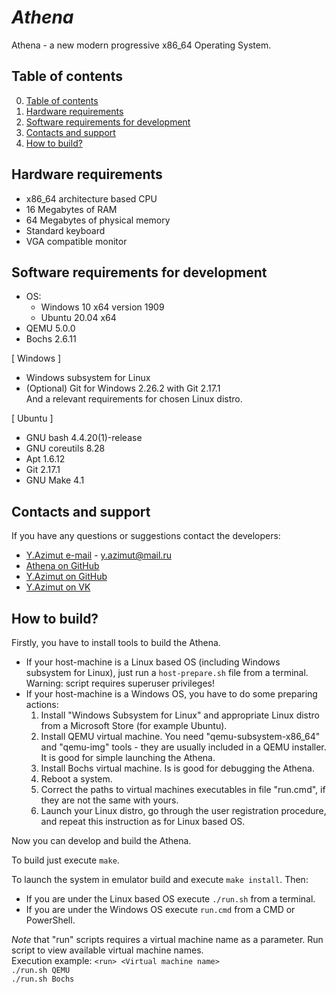 # *Athena*
Athena - a new modern progressive x86_64 Operating System.

## Table of contents
0. [Table of contents](#table-of-contents)
1. [Hardware requirements](#hardware-requirements)
2. [Software requirements for development](#software-requirements-for-development)
3. [Contacts and support](#contacts-and-support)
4. [How to build?](#how-to-build)

## Hardware requirements
* x86_64 architecture based CPU
* 16 Megabytes of RAM
* 64 Megabytes of physical memory
* Standard keyboard
* VGA compatible monitor

## Software requirements for development
* OS:
    * Windows 10 x64 version 1909
    * Ubuntu 20.04 x64
* QEMU 5.0.0
* Bochs 2.6.11

[ Windows ]
* Windows subsystem for Linux
* (Optional) Git for Windows 2.26.2 with Git 2.17.1  
And a relevant requirements for chosen Linux distro.

[ Ubuntu ]
* GNU bash 4.4.20(1)-release
* GNU coreutils 8.28
* Apt 1.6.12
* Git 2.17.1
* GNU Make 4.1

## Contacts and support
If you have any questions or suggestions contact the developers:
* [Y.Azimut e-mail](mailto:y.azimut@mail.ru "y.azimut@mail.ru") - y.azimut@mail.ru
* [Athena on GitHub](https://github.com/yazimut/Athena.git "GitHub private repository")
* [Y.Azimut on GitHub](https://github.com/yazimut "GitHub account")
* [Y.Azimut on VK](https://vk.com/yazimut "vk.com - social network")

## How to build?
Firstly, you have to install tools to build the Athena.  
* If your host-machine is a Linux based OS (including Windows subsystem for Linux), just run a `host-prepare.sh` file from a terminal. Warning: script requires superuser privileges!
* If your host-machine is a Windows OS, you have to do some preparing actions:
    1. Install "Windows Subsystem for Linux" and appropriate Linux distro from a Microsoft Store (for example Ubuntu).
    2. Install QEMU virtual machine. You need "qemu-subsystem-x86_64" and "qemu-img" tools - they are usually included in a QEMU installer. It is good for simple launching the Athena.
    3. Install Bochs virtual machine. Is is good for debugging the Athena.
    4. Reboot a system.
    5. Correct the paths to virtual machines executables in file "run.cmd", if they are not the same with yours.
    6. Launch your Linux distro, go through the user registration procedure, and repeat this instruction as for Linux based OS.

Now you can develop and build the Athena.

To build just execute `make`.

To launch the system in emulator build and execute `make install`. Then:
* If you are under the Linux based OS execute `./run.sh` from a terminal.
* If you are under the Windows OS execute `run.cmd` from a CMD or PowerShell.

*Note* that "run" scripts requires a virtual machine name as a parameter. Run script to view available virtual machine names.  
Execution example: `<run> <Virtual machine name>`  
    `./run.sh QEMU`  
    `./run.sh Bochs`  
